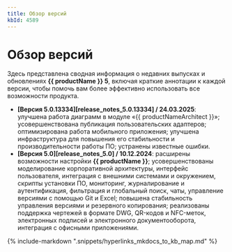 ```yaml
---
title: Обзор версий
kbId: 4589
---
```


# Обзор версий

Здесь представлена сводная информация о недавних выпусках и обновлениях **{{ productName }} 5**, включая краткие аннотации к каждой версии, чтобы помочь вам более эффективно использовать все возможности продукта.

- **[Версия 5.0.13334][release_notes_5.0.13334] / 24.03.2025**: улучшена работа диаграмм в модуле «{{ productNameArchitect }}»; усовершенствована публикация пользовательских адаптеров; оптимизирована работа мобильного приложения; улучшена инфраструктура для повышения его стабильности и производительности работы ПО; устранены известные ошибки.
- **[Версия 5.0][release_notes_5.0] / 10.12.2024**: расширены возможности настройки **{{ productName }}**; усовершенствованы моделирование корпоративной архитектуры, интерфейс пользователя, интеграция с внешними системами и окружением, скрипты установки ПО, мониторинг, журналирование и аутентификация, фильтрация и глобальный поиск, чаты, управление версиями с помощью Git и Excel; повышена стабильность управления версиями и резервного копирования; реализованы поддержка чертежей в формате DWG, QR-кодов и NFC-меток, электронных подписей и электронного документооборота, интеграция с офисными приложениями.

{% include-markdown ".snippets/hyperlinks_mkdocs_to_kb_map.md" %}
